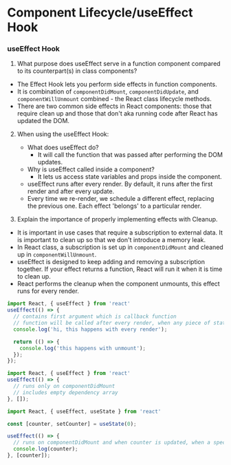 # Component Lifecycle/useEffect Hook

### useEffect Hook

1. What purpose does useEffect serve in a function component compared to its counterpart(s) in class components?
- The Effect Hook lets you perform side effects in function components.
- It is combination of `componentDidMount`, `componentDidUpdate`, and `componentWillUnmount` combined - the React class lifecycle methods. 
- There are two common side effects in React components: those that require clean up and those that don't aka running code after React has updated the DOM. 

2. When using the useEffect Hook:
    - What does useEffect do?
      - It will call the function that was passed after performing the DOM updates.
    - Why is useEffect called inside a component?
      - It lets us access state variables and props inside the component. 
    - useEffect runs after every render. By default, it runs after the first render and after every update. 
    - Every time we re-render, we schedule a different effect, replacing the previous one. Each effect 'belongs' to a particular render. 

3. Explain the importance of properly implementing effects with Cleanup.
- It is important in use cases that require a subscription to external data. It is important to clean up so that we don't introduce a memory leak. 
- In React class, a subscription is set up in `componentDidMount` and cleaned up in `componentWillUnmount`. 
- useEffect is designed to keep adding and removing a subscription together. If your effect returns a function, React will run it when it is time to clean up. 
- React performs the cleanup when the component unmounts, this effect runs for every render. 

```js
import React, { useEffect } from 'react'
useEffect(() => {
  // contains first argument which is callback function
  // function will be called after every render, when any piece of state is updated
  console.log('hi, this happens with every render');

  return (() => {
    console.log('this happens with unmount');
  });
});
```

```js
import React, { useEffect } from 'react'
useEffect(() => {
  // runs only on componentDidMount
  // includes empty dependency array 
}, []);
```

```js
import React, { useEffect, useState } from 'react'

const [counter, setCounter] = useState(0);

useEffect(() => {
  // runs on componentDidMount and when counter is updated, when a specific state is updated
  console.log(counter);
}, [counter]);
```